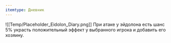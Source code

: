 ```yaml
---
itemtype: Дневник
---
```

![[Temp/Placeholder_Eidolon_Diary.png]]
При атаке у эйдолона есть шанс 5% украсть положительный эффект у выбранного игрока и добавить его хозяину.

